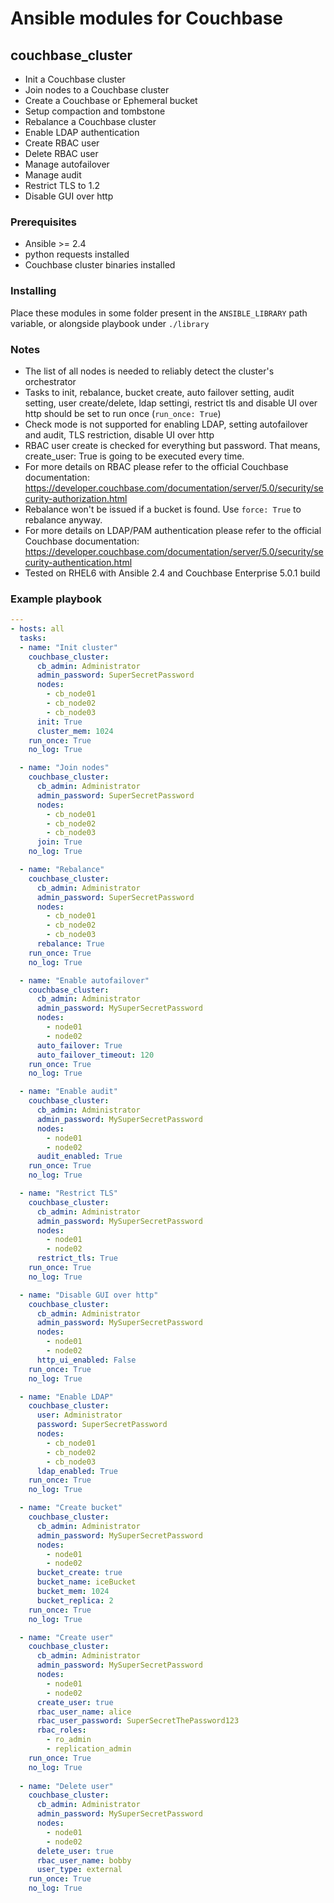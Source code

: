 # Ansible modules for Couchbase

## couchbase_cluster

* Init a Couchbase cluster
* Join nodes to a Couchbase cluster
* Create a Couchbase or Ephemeral bucket
* Setup compaction and tombstone
* Rebalance a Couchbase cluster
* Enable LDAP authentication
* Create RBAC user
* Delete RBAC user
* Manage autofailover
* Manage audit
* Restrict TLS to 1.2
* Disable GUI over http

### Prerequisites
* Ansible >= 2.4
* python requests installed
* Couchbase cluster binaries installed

### Installing
Place these modules in some folder present in the `ANSIBLE_LIBRARY` path variable, or alongside playbook under `./library`

### Notes
* The list of all nodes is needed to reliably detect the cluster's orchestrator
* Tasks to init, rebalance, bucket create, auto failover setting, audit setting, user create/delete, ldap settingi, restrict tls and disable UI over http should be set to run once (`run_once: True`)
* Check mode is not supported for enabling LDAP, setting autofailover and audit, TLS restriction, disable UI over http
* RBAC user create is checked for everything but password. That means, create_user: True is going to be executed every time.
* For more details on RBAC please refer to the official Couchbase documentation:
  https://developer.couchbase.com/documentation/server/5.0/security/security-authorization.html
* Rebalance won't be issued if a bucket is found. Use `force: True` to rebalance anyway.
* For more details on LDAP/PAM authentication please refer to the official Couchbase documentation: 
  https://developer.couchbase.com/documentation/server/5.0/security/security-authentication.html
* Tested on RHEL6 with Ansible 2.4 and Couchbase Enterprise 5.0.1 build

### Example playbook

```yaml
---
- hosts: all
  tasks:
  - name: "Init cluster"
    couchbase_cluster:
      cb_admin: Administrator
      admin_password: SuperSecretPassword
      nodes:
        - cb_node01
        - cb_node02
        - cb_node03
      init: True
      cluster_mem: 1024
    run_once: True
    no_log: True

  - name: "Join nodes"
    couchbase_cluster:
      cb_admin: Administrator
      admin_password: SuperSecretPassword
      nodes:
        - cb_node01
        - cb_node02
        - cb_node03
      join: True
    no_log: True

  - name: "Rebalance"
    couchbase_cluster:
      cb_admin: Administrator
      admin_password: SuperSecretPassword
      nodes:
        - cb_node01
        - cb_node02
        - cb_node03
      rebalance: True
    run_once: True
    no_log: True

  - name: "Enable autofailover"
    couchbase_cluster:
      cb_admin: Administrator
      admin_password: MySuperSecretPassword
      nodes:
        - node01
        - node02
      auto_failover: True
      auto_failover_timeout: 120
    run_once: True
    no_log: True

  - name: "Enable audit"
    couchbase_cluster:
      cb_admin: Administrator
      admin_password: MySuperSecretPassword
      nodes:
        - node01
        - node02
      audit_enabled: True
    run_once: True
    no_log: True

  - name: "Restrict TLS"
    couchbase_cluster:
      cb_admin: Administrator
      admin_password: MySuperSecretPassword
      nodes:
        - node01
        - node02
      restrict_tls: True
    run_once: True
    no_log: True

  - name: "Disable GUI over http"
    couchbase_cluster:
      cb_admin: Administrator
      admin_password: MySuperSecretPassword
      nodes:
        - node01
        - node02
      http_ui_enabled: False
    run_once: True
    no_log: True

  - name: "Enable LDAP"
    couchbase_cluster:
      user: Administrator
      password: SuperSecretPassword
      nodes:
        - cb_node01
        - cb_node02
        - cb_node03
      ldap_enabled: True
    run_once: True
    no_log: True

  - name: "Create bucket"
    couchbase_cluster:
      cb_admin: Administrator
      admin_password: MySuperSecretPassword
      nodes:
        - node01
        - node02
      bucket_create: true
      bucket_name: iceBucket
      bucket_mem: 1024
      bucket_replica: 2
    run_once: True
    no_log: True

  - name: "Create user"
    couchbase_cluster:
      cb_admin: Administrator
      admin_password: MySuperSecretPassword
      nodes:
        - node01
        - node02
      create_user: true
      rbac_user_name: alice
      rbac_user_password: SuperSecretThePassword123
      rbac_roles:
        - ro_admin
        - replication_admin    
    run_once: True
    no_log: True
  
  - name: "Delete user"
    couchbase_cluster:
      cb_admin: Administrator
      admin_password: MySuperSecretPassword
      nodes:
        - node01
        - node02
      delete_user: true
      rbac_user_name: bobby
      user_type: external
    run_once: True
    no_log: True
```
